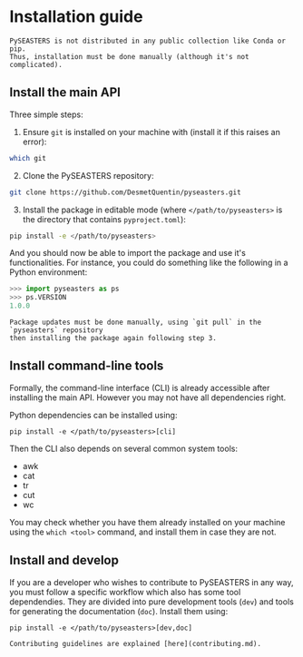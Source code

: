 # Installation guide

```{note}
PySEASTERS is not distributed in any public collection like Conda or pip.
Thus, installation must be done manually (although it's not complicated).
```

## Install the main API

Three simple steps:

1. Ensure `git` is installed on your machine with (install it if this raises an error):

```bash
which git
```

2. Clone the PySEASTERS repository:

```bash
git clone https://github.com/DesmetQuentin/pyseasters.git
```

3. Install the package in editable mode (where `</path/to/pyseasters>` is the directory
that contains `pyproject.toml`):

```bash
pip install -e </path/to/pyseasters>
```

And you should now be able to import the package and use it's functionalities.
For instance, you could do something like the following in a Python environment:

```python
>>> import pyseasters as ps
>>> ps.VERSION
1.0.0
```


```{note}
Package updates must be done manually, using `git pull` in the `pyseasters` repository
then installing the package again following step 3.
```


## Install command-line tools

Formally, the command-line interface (CLI) is already accessible after installing the
main API. However you may not have all dependencies right.

Python dependencies can be installed using:

```shell
pip install -e </path/to/pyseasters>[cli]
```

Then the CLI also depends on several common system tools:

- awk
- cat
- tr
- cut
- wc

You may check whether you have them already installed on your machine using the
`which <tool>` command, and install them in case they are not.


## Install and develop

If you are a developer who wishes to contribute to PySEASTERS in any way, you must
follow a specific workflow which also has some tool dependendies. They are divided
into pure development tools (`dev`) and tools for generating the documentation (`doc`).
Install them using:

```shell
pip install -e </path/to/pyseasters>[dev,doc]
```

```{note}
Contributing guidelines are explained [here](contributing.md).
```
